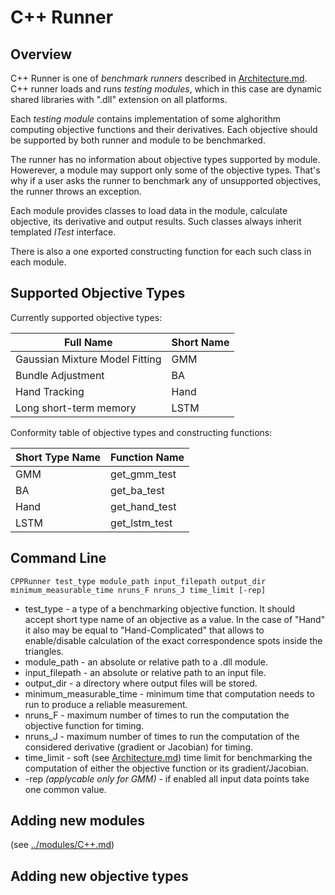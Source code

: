# C++ Runner

## Overview
C++ Runner is one of _benchmark runners_ described in [Architecture.md](./Architecture.md). C++ runner loads and runs _testing modules_, which in this case are dynamic shared libraries with ".dll" extension on all platforms. 

Each _testing module_ contains implementation of some alghorithm computing objective functions and their derivatives. Each objective should be supported by both runner and module to be benchmarked.

The runner has no information about objective types supported by module. Howerever, a module may support only some of the objective types. That's why if a user asks the runner to benchmark any of unsupported objectives, the runner throws an exception.

Each module provides classes to load data in the module, calculate objective, its derivative and output results. Such classes always inherit templated _ITest_ interface.

There is also a one exported constructing function for each such class in each module.

## Supported Objective Types
Currently supported objective types:
	 
| Full Name | Short Name |
|--|--|
| Gaussian Mixture Model Fitting | GMM |
| Bundle Adjustment| BA |
| Hand Tracking | Hand |
| Long short-term memory | LSTM |

Conformity table of objective types and constructing functions:

| Short Type Name | Function Name |
|--|--|
| GMM | get_gmm_test |
| BA| get_ba_test |
| Hand | get_hand_test |
| LSTM | get_lstm_test|


## Command Line

```
CPPRunner test_type module_path input_filepath output_dir minimum_measurable_time nruns_F nruns_J time_limit [-rep]
```

 - test_type - a type of a benchmarking objective function. It should accept short type name of an objective as a value. In the case of "Hand" it also may be equal to "Hand-Complicated" that allows to enable/disable calculation of the exact correspondence spots inside the triangles.
 - module_path - an absolute or relative path to a .dll module.
 - input_filepath - an absolute or relative path to an input file.
  - output_dir - a directory where output files will be stored.
  -  minimum_measurable_time - minimum time that computation needs to run to produce a reliable measurement.
  - nruns_F - maximum number of times to run the computation the objective function for timing.
  - nruns_J  - maximum number of times to run the computation of the considered derivative (gradient or Jacobian) for timing.
  - time_limit - soft (see [Architecture.md](./Architecture.md)) time limit for benchmarking the computation of either the objective function or its gradient/Jacobian.
  - \-rep *(applycable only for GMM)* - if enabled all input data points take one common value.

## Adding new modules
(see [../modules/C++.md](../modules/C++.md))
## Adding new objective types